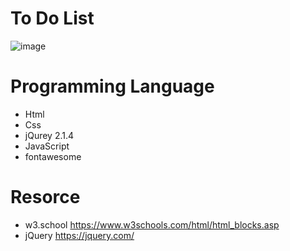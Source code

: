 # To Do List
![image](https://user-images.githubusercontent.com/24995833/58409951-05724c00-8026-11e9-9fd1-4ab2f4b6df88.png )

# Programming Language
 - Html
 - Css
 - jQurey 2.1.4
 - JavaScript 
 - fontawesome
# Resorce
 - w3.school https://www.w3schools.com/html/html_blocks.asp
 - jQuery https://jquery.com/
 
